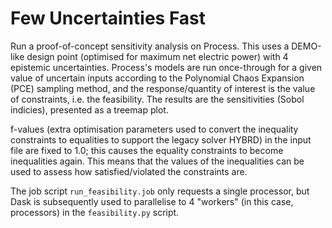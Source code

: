 # Few Uncertainties Fast
Run a proof-of-concept sensitivity analysis on Process. This uses a DEMO-like design point (optimised for maximum net electric power) with 4 epistemic uncertainties. Process's models are run once-through for a given value of uncertain inputs according to the Polynomial Chaos Expansion (PCE) sampling method, and the response/quantity of interest is the value of constraints, i.e. the feasibility. The results are the sensitivities (Sobol indicies), presented as a treemap plot.

f-values (extra optimisation parameters used to convert the inequality constraints to equalities to support the legacy solver HYBRD) in the input file are fixed to 1.0; this causes the equality constraints to become inequalities again. This means that the values of the inequalities can be used to assess how satisfied/violated the constraints are.

The job script `run_feasibility.job` only requests a single processor, but Dask is subsequently used to parallelise to 4 "workers" (in this case, processors) in the `feasibility.py` script.